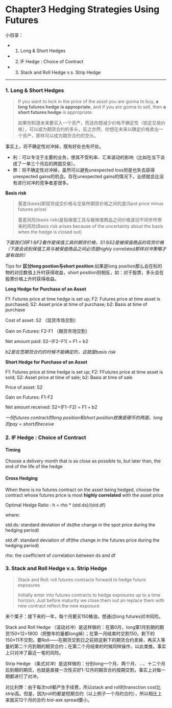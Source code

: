 # Chapter3 Hedging Strategies Using Futures

小目录：

+ 1. Long & Short Hedges
+ 2. IF Hedge : Choice of Contract
+ 3. Stack and Roll Hedge  v.s. Strip Hedge

---

### 1. Long & Short Hedges

> If you want to lock in the price of the assst you are gonna to buy, **a long futures hedge is appropriate**, and if you are gonna to sell, then **a short futures hedge** is appropriate.
> 
> 如果你知道未来要买入一个资产，而且你想减少价格不确定性（锁定交易价格），可以成为期货合约的多头，反之亦然，你想在未来以确定价格卖出一个资产，那样可以成为期货合约的空头。

事实上，将不确定性对冲掉，既有好处也有坏处。

+ 利：可以专注于主要的业务，使其不受利率、汇率波动的影响（比如在当下谈成了一单三个月后的跨国交易）。
+ 弊：将不确定性对冲掉，虽然可以避免unexpected loss但是也失去获得unexpected gains的机会。存在unexpected gains的情况下，业绩就会比没有进行对冲的竞争者差很多。


**Basis risk**

> 基差(basis)即现货成交价格与交易所期货价格之间的差(Spot price minus futures price)
> 
> 基差风险(basis risk)是指保值工具与被保值商品之间价格波动不同步所带来的风险(Basis risk arises because of the uncertainty about the basis when the hedge is closed out)

*下面我们将F1与F2看作是保值工具的期货价格，S1与S2是被保值商品的现货价格（下面会说到保值工具与被保值商品之间必须是highly correlated那样对冲策略才是有效的）*

Tips for **区分long postion与short position**:如果是long position那么会在标的物的对应数值上升时获得收益，short position则相反，如：对于股票，多头会在股票价格上升时获得收益。

**Long Hedge for Purchase of an Asset**

F1: Futures price at time hedge is set up; F2: Futures price at time asset is purchased; S2: Asset price at time of purchase; b2: Basis at time of purchase

Cost of asset: S2 （现货市场交割）

Gain on Futures: F2-F1 （期货市场交割）

Net amount paid: S2−(F2−F1) = F1 + b2

*b2是在签期货合约的时候不能确定的，这就是basis risk*

**Short Hedge for Purchase of an Asset**

F1: Futures price at time hedge is set up; F2: FFutures price at time asset is sold; S2: Asset price at time of sale; b2: Basis at time of sale

Price of asset: S2

Gain on Futures: F1-F2

Net amount received: S2+(F1−F2) = F1 + b2

*一份futures contract的long position和short position就像是硬币的两面，long的pay = short的receive*


### 2. IF Hedge : Choice of Contract

#### Timing
Choose a delivery month that is as close as possible to, but later than, the end of the life of the hedge

#### Cross Hedging
When there is no futures contract on the asset being hedged, choose the contract whose futures price is most **highly correlated** with the asset price

Optimal Hedge Ratio : h = rho * (std.ds)/(std.df)

where:

std.ds: standard deviation of ds(the change in the spot price during the hedging period)

std.df: standard deviation of df(the change in the futures price during the hedging period)

rho: the coefficient of correlation between ds and df

### 3. Stack and Roll Hedge  v.s. Strip Hedge

> Stack and Roll: roll futures contracts forward to hedge future exposures
> 
> Initially enter into futures contracts to hedge exposures up to a time horizon; Just before maturity we close them out an replace them with new contract reflect the new exposure

来个栗子：接下来的一年，每个月要买150桶油，想通过long futures对冲风险。

Stack and Roll Hedge （滚动对冲）是这样做的：在第0月，long第1月到期的期货150×12=1800（把整年的量都long掉）；在第一月结束时交割150，剩下的150×11不交割，要Roll——在期货交割日之前把这剩下的期货合约卖掉，再买入等量的第二个月到期的期货合约；在第二个月结束的时候同样操作，以此类推。事实上只对冲了最近一笔的风险。

Strip Hedge （条式对冲）是这样做的：分别long一个月、两个月、...、十二个月后到期的期货，也就是直接一次性买好1-12月的期货合约按期交割，事实上对每一期都进行了对冲。

对比利弊：由于每次roll都产生手续费，所以stack and roll的transction cost比strip高。但是，因为roll的都是短期合约（以上例子一个月的合约），所以相比上来就买12个月的合约 bid-ask spread要小。

















